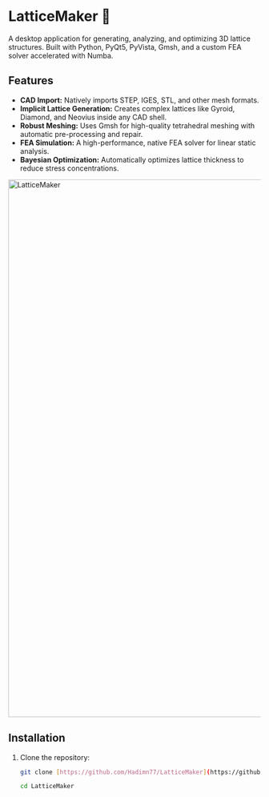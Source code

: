 # LatticeMaker 🚀

A desktop application for generating, analyzing, and optimizing 3D lattice structures. Built with Python, PyQt5, PyVista, Gmsh, and a custom FEA solver accelerated with Numba.



## Features

- **CAD Import:** Natively imports STEP, IGES, STL, and other mesh formats.
- **Implicit Lattice Generation:** Creates complex lattices like Gyroid, Diamond, and Neovius inside any CAD shell.
- **Robust Meshing:** Uses Gmsh for high-quality tetrahedral meshing with automatic pre-processing and repair.
- **FEA Simulation:** A high-performance, native FEA solver for linear static analysis.
- **Bayesian Optimization:** Automatically optimizes lattice thickness to reduce stress concentrations.

<img width="1917" height="1074" alt="LatticeMaker" src="https://github.com/user-attachments/assets/31cfa37f-26fb-4687-9e38-df9cc67c438d" />

## Installation

1. Clone the repository:
   ```bash
   git clone [https://github.com/Hadimn77/LatticeMaker](https://github.com/Hadimn77/LatticeMaker.git)

   cd LatticeMaker
